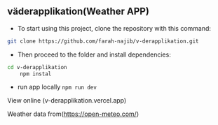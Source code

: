 ## väderapplikation(Weather APP)

- To start using this project, clone the repository with this command:
```bash
git clone https://github.com/farah-najib/v-derapplikation.git
```

- Then proceed to the folder and install dependencies:
 ```bash
 cd v-derapplikation
     npm instal
```

- run app locally 
``` npm run dev ```

View online (v-derapplikation.vercel.app) 

Weather data from(https://open-meteo.com/)


